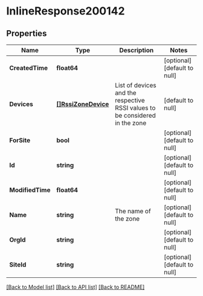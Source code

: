 # InlineResponse200142

## Properties
Name | Type | Description | Notes
------------ | ------------- | ------------- | -------------
**CreatedTime** | **float64** |  | [optional] [default to null]
**Devices** | [**[]RssiZoneDevice**](rssi_zone_device.md) | List of devices and the respective RSSI values to be considered in the zone | [default to null]
**ForSite** | **bool** |  | [optional] [default to null]
**Id** | **string** |  | [optional] [default to null]
**ModifiedTime** | **float64** |  | [optional] [default to null]
**Name** | **string** | The name of the zone | [optional] [default to null]
**OrgId** | **string** |  | [optional] [default to null]
**SiteId** | **string** |  | [optional] [default to null]

[[Back to Model list]](../README.md#documentation-for-models) [[Back to API list]](../README.md#documentation-for-api-endpoints) [[Back to README]](../README.md)


